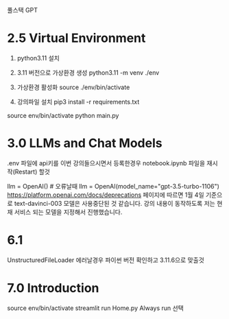 풀스택 GPT

# 2.5 Virtual Environment 
1. python3.11 설치

2. 3.11 버전으로 가상환경 생성
python3.11 -m venv ./env

3. 가상환경 활성화
source ./env/bin/activate

4. 강의파일 설치
pip3 install -r requirements.txt 


source env/bin/activate
python main.py

# 3.0 LLMs and Chat Models
.env 파일에 api키를 이번 강의들으시면서 등록한경우 notebook.ipynb 파일을 재시작(Restart) 할것

llm = OpenAI() # 오류날때
llm = OpenAI(model_name="gpt-3.5-turbo-1106")
https://platform.openai.com/docs/deprecations 페이지에 따르면 1월 4일 기준으로 text-davinci-003 모델은 사용중단된 것 같습니다. 강의 내용이 동작하도록 저는 현재 서비스 되는 모델을 지정해서 진행했습니다.

# 6.1
UnstructuredFileLoader 에러날경우 파이썬 버전 확인하고 3.11.6으로 맞출것

# 7.0 Introduction
source env/bin/activate
streamlit run Home.py
Always run 선택